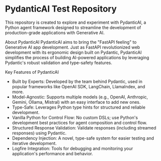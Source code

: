 # PydanticAI Test Repository
This repository is created to explore and experiment with PydanticAI, a Python agent framework designed to streamline the development of production-grade applications with Generative AI.

About PydanticAI
PydanticAI aims to bring the "FastAPI feeling" to Generative AI app development. Just as FastAPI revolutionized web development with its ergonomic design built on Pydantic, PydanticAI simplifies the process of building AI-powered applications by leveraging Pydantic's robust validation and type-safety features.

Key Features of PydanticAI
* Built by Experts: Developed by the team behind Pydantic, used in popular frameworks like OpenAI SDK, LangChain, LlamaIndex, and more.
* Model-Agnostic: Supports multiple models (e.g., OpenAI, Anthropic, Gemini, Ollama, Mistral) with an easy interface to add new ones.
* Type-Safe: Leverages Python type hints for structured and reliable development.
* Vanilla Python for Control Flow: No custom DSLs; use Python's development best practices for agent composition and control flow.
* Structured Response Validation: Validate responses (including streamed responses) using Pydantic.
* Dependency Injection: A novel, type-safe system for easier testing and iterative development.
* Logfire Integration: Tools for debugging and monitoring your application's performance and behavior.